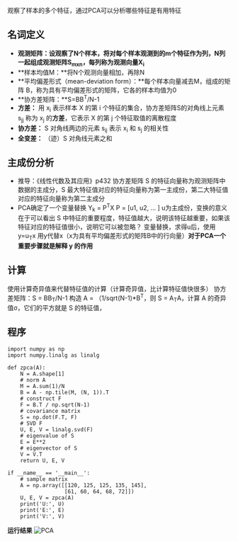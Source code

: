 观察了样本的多个特征，通过PCA可以分析哪些特征是有用特征

## 名词定义
- **观测矩阵：**设观察了N个样本，将对每个样本观测到的m个特征作为列，N列一起组成观测矩阵S<sub>mxn</sub>，每列称为**观测向量X<sub>i</sub>**
- **样本均值M：**将N个观测向量相加，再除N
- **平均偏差形式（mean-deviation form）：**每个样本向量减去M，组成的矩阵 B，称为具有平均偏差形式的矩阵，它各的样本均值为0
- **协方差矩阵：**S=BB<sup>T</sup>/N-1
- **方差：** 用 x<sub>i</sub> 表示样本 X 的第 i 个特征的集合，协方差矩阵S的对角线上元素 s<sub>jj</sub> 称为 x<sub>j</sub> 的**方差**，它表示 X 的第 j 个特征取值的离散程度 
- **协方差：** S 对角线两边的元素 s<sub>ij</sub> 表示 x<sub>i</sub> 和 s<sub>j</sub> 的相关性
- **全变差：** （迹）S 对角线元素之和

## 主成份分析
- 推导：《线性代数及其应用》p432
协方差矩阵 S 的特征向量称为观测矩阵中数据的主成分，S 最大特征值对应的特征向量称为第一主成份，第二大特征值对应的特征向量称为第二主成分
- PCA确定了一个变量替换 Y<sub>k</sub> = P<sup>T</sup>X
P = [u1, u2, ... ] u为主成份，变换的意义在于可以看出 S 中特征的重要程度，特征值越大，说明该特征越重要，如果该特征对应的特征值很小，说明它可以被忽略？
变量替换，求得u后，使用 y=u<sub>T</sub>x 用y代替x（x为具有平均偏差形式的矩阵B中的行向量）**对于PCA一个重要步骤就是解释 y 的作用**
## 计算
使用计算奇异值来代替特征值的计算（计算奇异值，比计算特征值快很多）
协方差矩阵：S = BB<sub>T</sub>/N-1
构造 A = （1/sqrt(N-1)*B<sup>T</sup>，则 S = A<sub>T</sub>A，计算 A 的奇异值σ，它们的平方就是 S 的特征值，

## 程序
```
import numpy as np
import numpy.linalg as linalg

def zpca(A):
    N = A.shape[1]
    # norm A
    M = A.sum(1)/N
    B = A - np.tile(M, (N, 1)).T
    # construct F
    F = B.T / np.sqrt(N-1)
    # covariance matrix
    S = np.dot(F.T, F)
    # SVD F
    U, E, V = linalg.svd(F)
    # eigenvalue of S
    E = E**2
    # eigenvector of S
    V = V.T
    return U, E, V

if __name__ == '__main__':
    # sample matrix
    A = np.array([[120, 125, 125, 135, 145],
                  [61, 60, 64, 68, 72]])
    U, E, V = zpca(A)
    print('U:', U)
    print('E:', E)
    print('V:', V)
```
**运行结果**
![PCA](http://upload-images.jianshu.io/upload_images/3022282-ea71890d17d6b7da.png?imageMogr2/auto-orient/strip%7CimageView2/2/w/1240)
